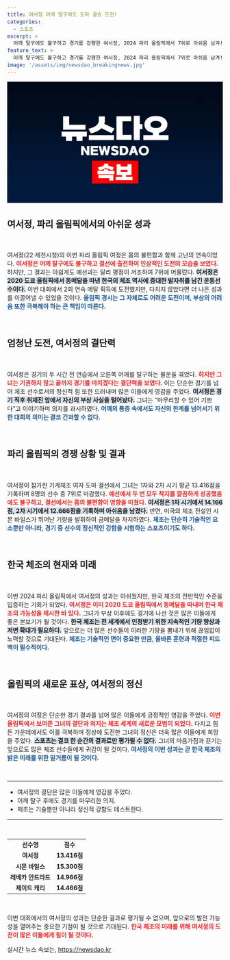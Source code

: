 ```yaml
---
title: 여서정 어깨 탈구에도 도마 결승 도전!
categories:
  - 스포츠
excerpt: >
  어깨 탈구에도 불구하고 경기를 강행한 여서정, 2024 파리 올림픽에서 7위로 아쉬움 남겨! 전설 바일스가 금메달을 차지한 가운데, 한국 체조는 8년 만에 노메달로 마무리됐다. 
feature_text: >
  어깨 탈구에도 불구하고 경기를 강행한 여서정, 2024 파리 올림픽에서 7위로 아쉬움 남겨! 전설 바일스가 금메달을 차지한 가운데, 한국 체조는 8년 만에 노메달로 마무리됐다. 
image: '/assets/img/newsdao_breakingnews.jpg'
---
```


<p><img src="/assets/img/newsdao_breakingnews.jpg" alt="firstkoreanews 속보" /></p>

<h2 data-ke-size="size26">여서정, 파리 올림픽에서의 아쉬운 성과</h2>

<p data-ke-size="size16">&nbsp;</p>

<p>여서정(22·제천시청)의 이번 파리 올림픽 여정은 몸의 불편함과 함께 고난의 연속이었다. <b><span style="color: #ee2323;">여서정은 어깨 탈구에도 불구하고 결선에 출전하여 인상적인 도전의 모습을 보였다.</span></b> 하지만, 그 결과는 아쉽게도 예선과는 달리 평점이 저조하여 7위에 머물렀다. <b><span style="background-color: #21538527;">여서정은 2020 도쿄 올림픽에서 동메달을 따낸 한국의 체조 역사에 중대한 발자취를 남긴 운동선수이다.</span></b> 이번 대회에서 2회 연속 메달 획득에 도전했지만, 다치지 않았다면 더 나은 성과를 이끌어낼 수 있었을 것이다. <b><span style="color: #1a5490;">올림픽 경시는 그 자체로도 어려운 도전이며, 부상의 어려움 또한 극복해야 하는 큰 책임이 따른다.</span></b> </p>

<p data-ke-size="size16">&nbsp;</p>

<h2 data-ke-size="size26">엄청난 도전, 여서정의 결단력</h2>

<p data-ke-size="size16">&nbsp;</p>

<p>여서정은 경기의 두 시간 전 연습에서 오른쪽 어깨를 탈구하는 불운을 겪었다. <b><span style="color: #ee2323;">하지만 그녀는 기권하지 않고 끝까지 경기를 마치겠다는 결단력을 보였다.</span></b> 이는 단순한 경기를 넘어 체조 선수로서의 정신적 힘 또한 드러내며 많은 이들에게 영감을 주었다. <b><span style="background-color: #21538527;">여서정은 경기 직후 취재진 앞에서 자신의 부상 사실을 털어놨다.</span></b> 그녀는 “마무리할 수 있어 기쁘다”고 이야기하며 의지를 과시하였다. <b><span style="color: #1a5490;">어깨의 통증 속에서도 자신의 한계를 넘어서기 위한 대회의 의미는 결코 간과할 수 없다.</span></b> </p>

<p data-ke-size="size16">&nbsp;</p>

<h2 data-ke-size="size26">파리 올림픽의 경쟁 상황 및 결과</h2>

<p data-ke-size="size16">&nbsp;</p>

<p>여서정이 참가한 기계체조 여자 도마 결선에서 그녀는 1차와 2차 시기 평균 13.416점을 기록하며 8명의 선수 중 7위로 마감했다. <b><span style="color: #ee2323;">예선에서 두 번 모두 착지를 깔끔하게 성공했음에도 불구하고, 결선에서는 몸의 불편함이 영향을 미쳤다.</span></b> <b><span style="background-color: #21538527;">여서정은 1차 시기에서 14.166점, 2차 시기에서 12.666점을 기록하며 아쉬움을 남겼다.</span></b> 반면, 미국의 체조 전설인 시몬 바일스가 뛰어난 기량을 발휘하여 금메달을 차지하였다. <b><span style="color: #1a5490;">체조는 단순히 기술적인 요소뿐만 아니라, 경기 중 선수의 정신적인 강함을 시험하는 스포츠이기도 하다.</span></b> </p>

<p data-ke-size="size16">&nbsp;</p>

<h2 data-ke-size="size26">한국 체조의 현재와 미래</h2>

<p data-ke-size="size16">&nbsp;</p>

<p>이번 2024 파리 올림픽에서 여서정의 성과는 아쉬웠지만, 한국 체조의 전반적인 수준을 입증하는 기회가 되었다. <b><span style="color: #ee2323;">여서정은 이미 2020 도쿄 올림픽에서 동메달을 따내며 한국 체조의 가능성을 제시한 바 있다.</span></b> 그녀가 부상 이후에도 경기에 나선 것은 많은 이들에게 좋은 본보기가 될 것이다. <b><span style="background-color: #21538527;">한국 체조는 전 세계에서 인정받기 위한 지속적인 기량 향상과 저변 확대가 필요하다.</span></b> 앞으로는 더 많은 선수들이 이러한 기량을 뽐내기 위해 끊임없이 노력할 것으로 기대된다. <b><span style="color: #1a5490;">체조는 기술적인 면이 중요한 만큼, 올바른 훈련과 적절한 피드백이 필수적이다.</span></b> </p>

<p data-ke-size="size16">&nbsp;</p>

<h2 data-ke-size="size26">올림픽의 새로운 표상, 여서정의 정신</h2>

<p data-ke-size="size16">&nbsp;</p>

<p>여서정의 여정은 단순한 경기 결과를 넘어 많은 이들에게 긍정적인 영감을 주었다. <b><span style="color: #ee2323;">이번 올림픽에서 보여준 그녀의 결단과 의지는 체조 세계의 새로운 모범이 되었다.</span></b> 다치고 힘든 가운데에서도 이를 극복하며 정상에 도전한 그녀의 정신은 더욱 많은 이들에게 희망을 주었다. <b><span style="background-color: #21538527;">스포츠는 결코 한 순간의 결과로만 평가될 수 없다.</span></b> 그녀의 마음가짐과 끈기는 앞으로도 많은 체조 선수들에게 귀감이 될 것이다. <b><span style="color: #1a5490;">여서정의 이번 성과는 곧 한국 체조의 밝은 미래를 위한 밑거름이 될 것이다.</span></b> </p>

<p data-ke-size="size16">&nbsp;</p>

<hr />

<ul>
<li>여서정의 결단은 많은 이들에게 영감을 주었다.</li>
<li>어깨 탈구 후에도 경기를 마무리한 의지.</li>
<li>체조는 기술뿐만 아니라 정신적 강함도 테스트한다.</li>
</ul>

<hr /> 

<p data-ke-size="size16">&nbsp;</p>

<table>
<tr>
<td style="text-align: center; height: 17px;"><b>선수명</b></td>
<td style="text-align: center; height: 17px;"><b>점수</b></td>
</tr>
<tr>
<td style="text-align: center; height: 17px;"><b>여서정</b></td>
<td style="text-align: center; height: 17px;"><b>13.416점</b></td>
</tr>
<tr>
<td style="text-align: center; height: 17px;"><b>시몬 바일스</b></td>
<td style="text-align: center; height: 17px;"><b>15.300점</b></td>
</tr>
<tr>
<td style="text-align: center; height: 17px;"><b>레베카 안드라드</b></td>
<td style="text-align: center; height: 17px;"><b>14.966점</b></td>
</tr>
<tr>
<td style="text-align: center; height: 17px;"><b>제이드 캐리</b></td>
<td style="text-align: center; height: 17px;"><b>14.466점</b></td>
</tr>
</table>

<p data-ke-size="size16">&nbsp;</p>

<p>이번 대회에서의 여서정의 성과는 단순한 결과로 평가될 수 없으며, 앞으로의 발전 가능성을 열어주는 중요한 기점이 될 것으로 기대된다. <b><span style="color: #ee2323;">한국 체조의 미래를 위해 여서정의 도전이 많은 이들에게 힘이 될 것이다.</span></b></p>
실시간 뉴스 속보는, <a href="https://newsdao.kr" rel="dofollow">https://newsdao.kr</a>


